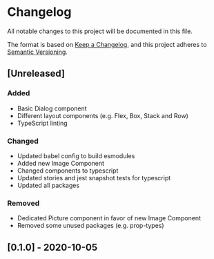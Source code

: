 # Changelog

All notable changes to this project will be documented in this file.

The format is based on [Keep a Changelog](https://keepachangelog.com/en/1.0.0/),
and this project adheres to [Semantic Versioning](https://semver.org/spec/v2.0.0.html).

## [Unreleased]

### Added

- Basic Dialog component
- Different layout components (e.g. Flex, Box, Stack and Row)
- TypeScript linting

### Changed

- Updated babel config to build esmodules
- Added new Image Component
- Changed components to typescript
- Updated stories and jest snapshot tests for typescript
- Updated all packages

### Removed

- Dedicated Picture component in favor of new Image Component
- Removed some unused packages (e.g. prop-types)

## [0.1.0] - 2020-10-05

